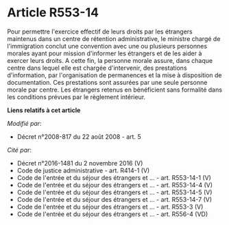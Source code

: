 # Article R553-14

Pour permettre l'exercice effectif de leurs droits par les étrangers maintenus dans un centre de rétention administrative, le
ministre chargé de l'immigration conclut une convention avec une ou plusieurs personnes morales ayant pour mission d'informer
les étrangers et de les aider à exercer leurs droits. A cette fin, la personne morale assure, dans chaque centre dans lequel
elle est chargée d'intervenir, des prestations d'information, par l'organisation de permanences et la mise à disposition de
documentation. Ces prestations sont assurées par une seule personne morale par centre. Les étrangers retenus en bénéficient
sans formalité dans les conditions prévues par le règlement intérieur.

**Liens relatifs à cet article**

_Modifié par_:

  - Décret n°2008-817 du 22 août 2008 - art. 5

_Cité par_:

  - Décret n°2016-1481 du 2 novembre 2016 (V)
  - Code de justice administrative - art. R414-1 (V)
  - Code de l'entrée et du séjour des étrangers et ... - art. R553-14-1 (V)
  - Code de l'entrée et du séjour des étrangers et ... - art. R553-14-4 (V)
  - Code de l'entrée et du séjour des étrangers et ... - art. R553-14-5 (V)
  - Code de l'entrée et du séjour des étrangers et ... - art. R553-14-7 (V)
  - Code de l'entrée et du séjour des étrangers et ... - art. R553-3 (V)
  - Code de l'entrée et du séjour des étrangers et ... - art. R556-4 (VD)

